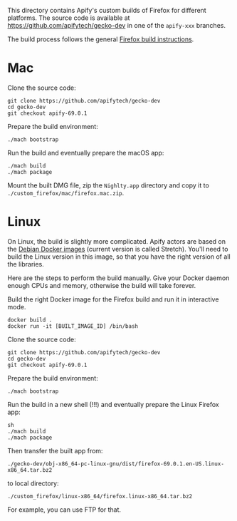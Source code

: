 This directory contains Apify's custom builds of Firefox for different platforms.
The source code is available at https://github.com/apifytech/gecko-dev
in one of the `apify-xxx` branches.

The build process follows the general
[Firefox build instructions](https://developer.mozilla.org/en-US/docs/Mozilla/Developer_guide/Build_Instructions/Simple_Firefox_build#Building).

# Mac

Clone the source code:

```
git clone https://github.com/apifytech/gecko-dev
cd gecko-dev
git checkout apify-69.0.1
```

Prepare the build environment: 

```
./mach bootstrap
```

Run the build and eventually prepare the macOS app:

```
./mach build
./mach package
```

Mount the built DMG file, zip the `Nighlty.app` directory and copy it to
`./custom_firefox/mac/firefox.mac.zip`.


# Linux 

On Linux, the build is slightly more complicated.
Apify actors are based on the [Debian Docker images](https://hub.docker.com/_/debian/)
(current version is called Stretch).
You'll need to build the Linux version in this image,
so that you have the right version of all the libraries.

Here are the steps to perform the build manually.
Give your Docker daemon enough CPUs and memory,
otherwise the build will take forever.

Build the right Docker image for the Firefox build
and run it in interactive mode.

```
docker build .
docker run -it [BUILT_IMAGE_ID] /bin/bash
```

Clone the source code:

```
git clone https://github.com/apifytech/gecko-dev
cd gecko-dev
git checkout apify-69.0.1
```

Prepare the build environment: 

```
./mach bootstrap
```

Run the build in a new shell (!!!) and eventually prepare the Linux Firefox app:

```
sh
./mach build
./mach package
```

Then transfer the built app from:
```
./gecko-dev/obj-x86_64-pc-linux-gnu/dist/firefox-69.0.1.en-US.linux-x86_64.tar.bz2
```
to local directory:
```
./custom_firefox/linux-x86_64/firefox.linux-x86_64.tar.bz2
```

For example, you can use FTP for that.










